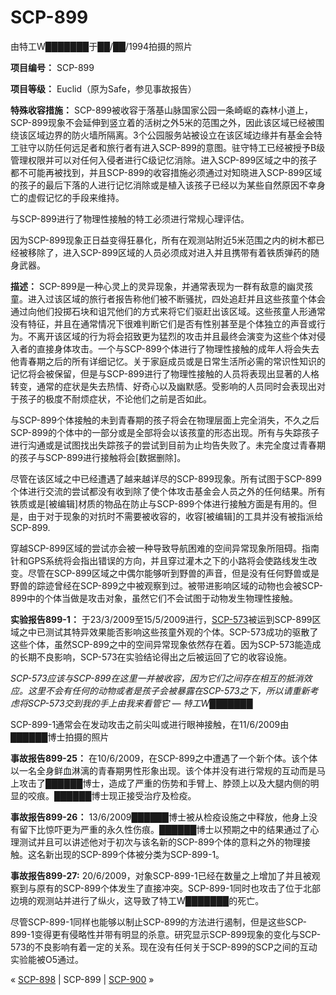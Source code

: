 # SCP-899
                        




由特工W███████于██/██/1994拍摄的照片



**项目编号：** SCP-899

**项目等级：** Euclid（原为Safe，参见事故报告）

**特殊收容措施：** SCP-899被收容于落基山脉国家公园一条崎岖的森林小道上，SCP-899现象不会延伸到竖立着的活树之外5米的范围之外，因此该区域已经被围绕该区域边界的防火墙所隔离。3个公园服务站被设立在该区域边缘并有基金会特工驻守以防任何远足者和旅行者有进入SCP-899的意图。驻守特工已经被授予B级管理权限并可以对任何入侵者进行C级记忆消除。进入SCP-899区域之中的孩子都不可能再被找到，并且SCP-899的收容措施必须通过对知晓进入SCP-899区域的孩子的最后下落的人进行记忆消除或是植入该孩子已经以为某些自然原因不幸身亡的虚假记忆的手段来维持。

与SCP-899进行了物理性接触的特工必须进行常规心理评估。

因为SCP-899现象正日益变得狂暴化，所有在观测站附近5米范围之内的树木都已经被移除了，进入SCP-899区域的人员必须成对进入并且携带有着铁质弹药的随身武器。

**描述：** SCP-899是一种心灵上的灵异现象，并通常表现为一群有敌意的幽灵孩童。进入过该区域的旅行者报告称他们被不断骚扰，四处追赶并且这些孩童个体会通过向他们投掷石块和诅咒他们的方式来将它们驱赶出该区域。这些孩童人形通常没有特征，并且在通常情况下很难判断它们是否有性别甚至是个体独立的声音或行为。不离开该区域的行为将会招致更为猛烈的攻击并且最终会演变为这些个体对侵入者的直接身体攻击。一个与SCP-899个体进行了物理性接触的成年人将会失去他青春期之后的所有详细记忆。关于家庭成员或是日常生活所必需的常识性知识的记忆将会被保留，但是与SCP-899进行了物理性接触的人员将表现出显著的人格转变，通常的症状是失去热情、好奇心以及幽默感。受影响的人员同时会表现出对于孩子的极度不耐烦症状，不论他们之前是否如此。

与SCP-899个体接触的未到青春期的孩子将会在物理层面上完全消失，不久之后SCP-899的个体中的一部分或是全部将会以该孩童的形态出现。所有与失踪孩子进行沟通或是试图找出失踪孩子的尝试到目前为止均告失败了。未完全度过青春期的孩子与SCP-899进行接触将会[数据删除]。

尽管在该区域之中已经遭遇了越来越详尽的SCP-899现象。所有试图于SCP-899个体进行交流的尝试都没有收到除了使个体攻击基金会人员之外的任何结果。所有铁质或是[被编辑]材质的物品在防止与SCP-899个体进行接触方面是有用的。但是，由于对于现象的对抗时不需要被收容的，收容[被编辑]的工具并没有被指派给SCP-899.

穿越SCP-899区域的尝试亦会被一种导致导航困难的空间异常现象所阻碍。指南针和GPS系统将会指出错误的方向，并且穿过灌木之下的小路将会使路线发生改变。尽管在SCP-899区域之中偶尔能够听到野兽的声音，但是没有任何野兽或是野兽的踪迹曾经在SCP-899之中被观察到过。被带进影响区域的动物也会被SCP-899中的个体当做是攻击对象，虽然它们不会试图于动物发生物理性接触。

**实验报告899-1：** 于23/3/2009至15/5/2009进行，[SCP-573](/scp-573)被运到SCP-899区域之中已测试其特异效果能否影响这些孩童外观的个体。SCP-573成功的驱散了这些个体，虽然SCP-899之中的空间异常现象依然存在着。因为SCP-573能造成的长期不良影响，SCP-573在实验结论得出之后被运回了它的收容设施。

*SCP-573应该与SCP-899在这里一并被收容，因为它们之间存在相互的抵消效应。这里不会有任何的动物或者是孩子会被暴露在SCP-573之下，所以请重新考虑将SCP-573交到我的手上由我来看管它 — 特工W███████* 



SCP-899-1通常会在发动攻击之前尖叫或进行眼神接触，在11/6/2009由██████博士拍摄的照片



**事故报告899-25：** 在10/6/2009，在SCP-899之中遭遇了一个新个体。该个体以一名全身鲜血淋漓的青春期男性形象出现。该个体并没有进行常规的互动而是马上攻击了██████博士，造成了严重的伤势和手臂上、脖颈上以及大腿内侧的明显的咬痕。██████博士现正接受治疗及检疫。

**事故报告899-26：** 13/6/2009██████博士被从检疫设施之中释放，他身上没有留下比惊吓更为严重的永久性伤痕。██████博士以预期之中的结果通过了心理测试并且可以讲述他对于初次与该名新的SCP-899个体的意料之外的物理接触。这名新出现的SCP-899个体被分类为SCP-899-1。

**事故报告899-27:** 20/6/2009，对象SCP-899-1已经在数量之上增加了并且被观察到与原有的SCP-899个体发生了直接冲突。SCP-899-1同时也攻击了位于北部边境的观测站并进行了纵火，这导致了特工W███████的死亡。

尽管SCP-899-1同样也能够以制止SCP-899的方法进行遏制，但是这些SCP-899-1变得更有侵略性并带有明显的杀意。研究显示SCP-899现象的变化与SCP-573的不良影响有着一定的关系。现在没有任何关于SCP-899的SCP之间的互动实验能被O5通过。



« [SCP-898](/scp-898) | SCP-899 | [SCP-900](/scp-900) »





                    